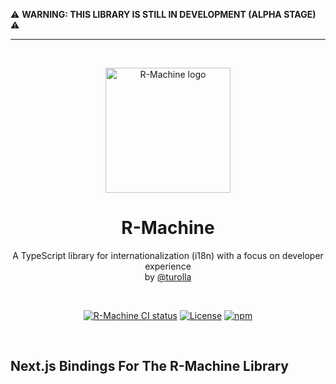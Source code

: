 ⚠️ **WARNING: THIS LIBRARY IS STILL IN DEVELOPMENT (ALPHA STAGE)** ⚠️

---

<br />  
<p align="center">
  <img src="logo.svg" width="200px" align="center" alt="R-Machine logo" />
  <h1 align="center">R-Machine</h1>
  <p align="center">
    A TypeScript library for internationalization (i18n) with a focus on developer experience
    <br/>
    by <a href="https://codecarvings.com">@turolla</a>
  </p>
</p>
<br/>

<p align="center">
<a href="https://github.com/codecarvings/r-machine/actions?query=branch%3Amain"><img src="https://github.com/codecarvings/r-machine/actions/workflows/ci.yml/badge.svg?event=push&branch=main" alt="R-Machine CI status" /></a>
<a href="https://github.com/codecarvings/r-machine/blob/main/LICENSE" rel="nofollow"><img src="https://img.shields.io/github/license/codecarvings/r-machine" alt="License"></a>
<a href="https://www.npmjs.com/package/@r-machine/next" rel="nofollow"><img src="https://img.shields.io/npm/dw/@r-machine/next.svg" alt="npm"></a>
</p>
<br/>

## Next.js Bindings For The R-Machine Library
